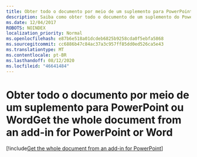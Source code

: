 ```yaml
---
title: Obter todo o documento por meio de um suplemento para PowerPoint
description: Saiba como obter todo o documento de um suplemento do PowerPoint.
ms.date: 12/04/2017
ROBOTS: NOINDEX
localization_priority: Normal
ms.openlocfilehash: e87b6e518a01dcdeb6825b9258cda0f5ebfa5868
ms.sourcegitcommit: cc6886b47c84ac37a3c957ff85dd0ed526ca5e43
ms.translationtype: MT
ms.contentlocale: pt-BR
ms.lasthandoff: 08/12/2020
ms.locfileid: "46641484"
---
```

# <a name="get-the-whole-document-from-an-add-in-for-powerpoint-or-word"></a><span data-ttu-id="546f4-103">Obter todo o documento por meio de um suplemento para PowerPoint ou Word</span><span class="sxs-lookup"><span data-stu-id="546f4-103">Get the whole document from an add-in for PowerPoint or Word</span></span>

[!include[Get the whole document from an add-in for PowerPoint](../includes/file-get-the-whole-document-from-an-add-in-for-powerpoint-or-word.md)]
